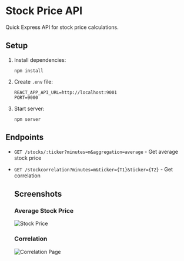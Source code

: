 # Stock Price API

Quick Express API for stock price calculations.

## Setup

1. Install dependencies:

   ```
   npm install
   ```

2. Create `.env` file:

   ```
   REACT_APP_API_URL=http://localhost:9001
   PORT=9000
   ```

3. Start server:
   ```
   npm server
   ```

## Endpoints

- `GET /stocks/:ticker?minutes=m&aggregation=average` - Get average stock price
- `GET /stockcorrelation?minutes=m&ticker={T1}&ticker={T2}` - Get correlation


   ## Screenshots

   ### Average Stock Price
   ![Stock Price](output/Average%20stock%20price.png)

   ### Correlation 
   ![Correlation Page](output/Correlation.png)
